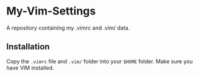 # My-Vim-Settings
A repository containing my .vimrc and .vim/ data.

## Installation
Copy the `.vimrc` file and `.vim/` folder into your `$HOME` folder. Make sure you have VIM installed.
